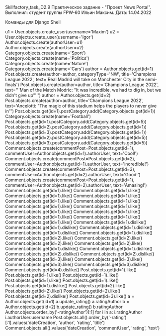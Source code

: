 Skillfactory_task_D2.9
Практическое задание - "Проект News Portal".
Выполнил: студент группы FPW-60 Ильин Максим.
Дата: 14.04.2022

Команды для Django Shell

u1 = User.objects.create_user(username='Maxim')
u2 = User.objects.create_user(username='Igor')
Author.objects.create(authorUser=u1)
Author.objects.create(authorUser=u2)
Category.objects.create(name='Sport')
Category.objects.create(name='Politics')
Category.objects.create(name='Nature')
Category.objects.create(name='Cars')
author = Author.objects.get(id=1)
Post.objects.create(author=author, categoryType='NW', title='Champions League 2022', text='Real Madrid will take on Manchester City in the semi-finals')
Post.objects.create(author=author, title='Champions League 2022', text='''Man of the Match Modric: "It was incredible, we had to dig in, but we didn't give up"''')
author = Author.objects.get(id=2)
Post.objects.create(author=author, title='Champions League 2022', text='Ancelotti: "The magic of this stadium helps the players to never give in"')
Post.objects.get(id=1).postCategory.add(Category.objects.get(id=1))
Category.objects.create(name='Football')
Post.objects.get(id=1).postCategory.add(Category.objects.get(id=5))
Post.objects.get(id=2).postCategory.add(Category.objects.get(id=1))
Post.objects.get(id=3).postCategory.add(Category.objects.get(id=1))
Post.objects.get(id=2).postCategory.add(Category.objects.get(id=5))
Post.objects.get(id=3).postCategory.add(Category.objects.get(id=5))
Comment.objects.create(commentPost=Post.objects.get(id=1), commentUser=Author.objects.get(id=1).authorUser, text='Cool!')
Comment.objects.create(commentPost=Post.objects.get(id=2), commentUser=Author.objects.get(id=1).authorUser, text='incredible!')
Comment.objects.create(commentPost=Post.objects.get(id=3), commentUser=Author.objects.get(id=2).authorUser, text='Good!')
Comment.objects.create(commentPost=Post.objects.get(id=1), commentUser=Author.objects.get(id=2).authorUser, text='Amasing!')
Comment.objects.get(id=1).like()
Comment.objects.get(id=1).like()
Comment.objects.get(id=1).like()
Comment.objects.get(id=1).like()
Comment.objects.get(id=1).like()
Comment.objects.get(id=1).like()
Comment.objects.get(id=1).like()
Comment.objects.get(id=1).like()
Comment.objects.get(id=1).like()
Comment.objects.get(id=1).like()
Comment.objects.get(id=1).like()
Comment.objects.get(id=1).like()
Comment.objects.get(id=1).like()
Comment.objects.get(id=1).dislike()
Comment.objects.get(id=1).dislike()
Comment.objects.get(id=1).dislike()
Comment.objects.get(id=1).dislike()
Comment.objects.get(id=1).dislike()
Comment.objects.get(id=2).like()
Comment.objects.get(id=2).like()
Comment.objects.get(id=2).like()
Comment.objects.get(id=2).like()
Comment.objects.get(id=1).dislike()
Comment.objects.get(id=1).dislike()
Comment.objects.get(id=2).dislike()
Comment.objects.get(id=2).dislike()
Comment.objects.get(id=3).like()
Comment.objects.get(id=3).like()
Comment.objects.get(id=3).like()
Comment.objects.get(id=3).dislike()
Comment.objects.get(id=4).dislike()
Post.objects.get(id=1).like()
Post.objects.get(id=1).like()
Post.objects.get(id=1).like()
Post.objects.get(id=1).like()
Post.objects.get(id=1).like()
Post.objects.get(id=1).dislike()
Post.objects.get(id=2).like()
Post.objects.get(id=2).like()
Post.objects.get(id=2).like()
Post.objects.get(id=2).dislike()
Post.objects.get(id=3).like()
a = Author.objects.get(id=1)
a.update_rating()
a.ratingAuthor
b = Author.objects.get(id=2)
b.update_rating()
b.ratingAuthor
Author.objects.order_by('-ratingAuthor')[:1]
for i in a:
i.ratingAuthor
i.authorUser.username
Post.objects.all().order_by('-rating')[:1].values('dateCreation', 'author', 'rating', 'title')
Comment.objects.all().values('dateCreation', 'commentUser', 'rating', 'text')
